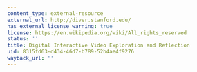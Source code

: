 ```yaml
---
content_type: external-resource
external_url: http://diver.stanford.edu/
has_external_license_warning: true
license: https://en.wikipedia.org/wiki/All_rights_reserved
status: ''
title: Digital Interactive Video Exploration and Reflection
uid: 8315fd63-d434-46d7-b789-52b4ae4f9276
wayback_url: ''
---
```

